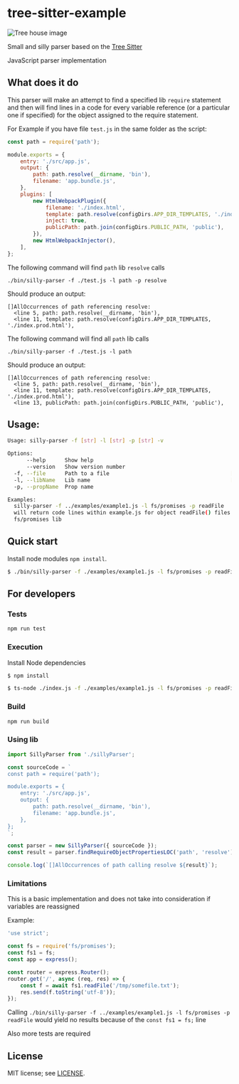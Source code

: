 # tree-sitter-example

![Tree house image](https://tree-sitter.github.io/tree-sitter/assets/images/tree-sitter-small.png 'Tree house image')

Small and silly parser based on the [Tree Sitter](https://tree-sitter.github.io/tree-sitter/)

JavaScript parser implementation

## What does it do

This parser will make an attempt to find a specified lib `require` statement and then will find lines in a code for every variable reference (or a particular one if specified) for the object assigned to the require statement.

For Example if you have file `test.js` in the same folder as the script:

```javascript
const path = require('path');

module.exports = {
    entry: './src/app.js',
    output: {
        path: path.resolve(__dirname, 'bin'),
        filename: 'app.bundle.js',
    },
    plugins: [
        new HtmlWebpackPlugin({
            filename: './index.html',
            template: path.resolve(configDirs.APP_DIR_TEMPLATES, './index.prod.html'),
            inject: true,
            publicPath: path.join(configDirs.PUBLIC_PATH, 'public'),
        }),
        new HtmlWebpackInjector(),
    ],
};
```

The following command will find `path` lib `resolve` calls

```
./bin/silly-parser -f ./test.js -l path -p resolve
```

Should produce an output:

```
[]AllOccurrences of path referencing resolve:
  <line 5, path: path.resolve(__dirname, 'bin'),
  <line 11, template: path.resolve(configDirs.APP_DIR_TEMPLATES, './index.prod.html'),
```

The following command will find all `path` lib calls

```
./bin/silly-parser -f ./test.js -l path
```

Should produce an output:

```
[]AllOccurrences of path referencing resolve:
  <line 5, path: path.resolve(__dirname, 'bin'),
  <line 11, template: path.resolve(configDirs.APP_DIR_TEMPLATES, './index.prod.html'),
  <line 13, publicPath: path.join(configDirs.PUBLIC_PATH, 'public'),
```

## Usage:

```bash
Usage: silly-parser -f [str] -l [str] -p [str] -v

Options:
      --help      Show help                                            [boolean]
      --version   Show version number                                  [boolean]
  -f, --file      Path to a file                                      [required]
  -l, --libName   Lib name                                            [required]
  -p, --propName  Prop name

Examples:
  silly-parser -f ../examples/example1.js -l fs/promises -p readFile
  will return code lines within example.js for object readFile() files for
  fs/promises lib
```

## Quick start

Install node modules `npm install`.

```bash
$ ./bin/silly-parser -f ./examples/example1.js -l fs/promises -p readFile
```

## For developers

### Tests

```bash
npm run test
```

### Execution

Install Node dependencies

```bash
$ npm install
```

```bash
$ ts-node ./index.js -f ./examples/example1.js -l fs/promises -p readFile -v
```

### Build

```bash
npm run build
```

### Using lib

```typescript
import SillyParser from './sillyParser';

const sourceCode = `
const path = require('path');

module.exports = {
    entry: './src/app.js',
    output: {
        path: path.resolve(__dirname, 'bin'),
        filename: 'app.bundle.js',
    },
};
`;

const parser = new SillyParser({ sourceCode });
const result = parser.findRequireObjectPropertiesLOC('path', 'resolve');

console.log(`[]AllOccurrences of path calling resolve ${result}`);
```

### Limitations

This is a basic implementation and does not take into consideration if variables are reassigned

Example:

```javascript
'use strict';

const fs = require('fs/promises');
const fs1 = fs;
const app = express();

const router = express.Router();
router.get('/', async (req, res) => {
    const f = await fs1.readFile('/tmp/somefile.txt');
    res.send(f.toString('utf-8'));
});
```

Calling `./bin/silly-parser -f ../examples/example1.js -l fs/promises -p readFile` would yield no results because of the `const fs1 = fs;` line

Also more tests are required

## License

MIT license; see [LICENSE](./LICENSE).
